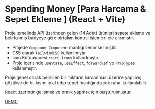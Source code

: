 # Spending Money [Para Harcama & Sepet Ekleme ] (React + Vite)

Proje temelinde API üzerinden gelen (14 Adet) ürünleri sepete ekleme ve belirlenmiş bakiyeye göre birtakım kontrol işlemleri ele alınmıştır.

- Projede `Compound Component` mantığı benimsenmiştir.
- CSS olarak `TailwindCSS` kullanılmıştır.
- Icon Kütüphanesi `react-icons` kullanılmıştır.
- Proje içerisinde `useState`, `useEffect`, `forwardRef` ve `PropTypes` kullanımıştır.

Proje genel olarak belirtilen bir miktarın harcanması üzerine yapılmış gözükse de bu kısmı iptal edip sepet mantığında çok rahat kullanılabilir.

React üzerinde gelişmek ve pratik yapmak için oluşturulmuştur.

[DEMO](https://react-spending-money-pink.vercel.app/)
